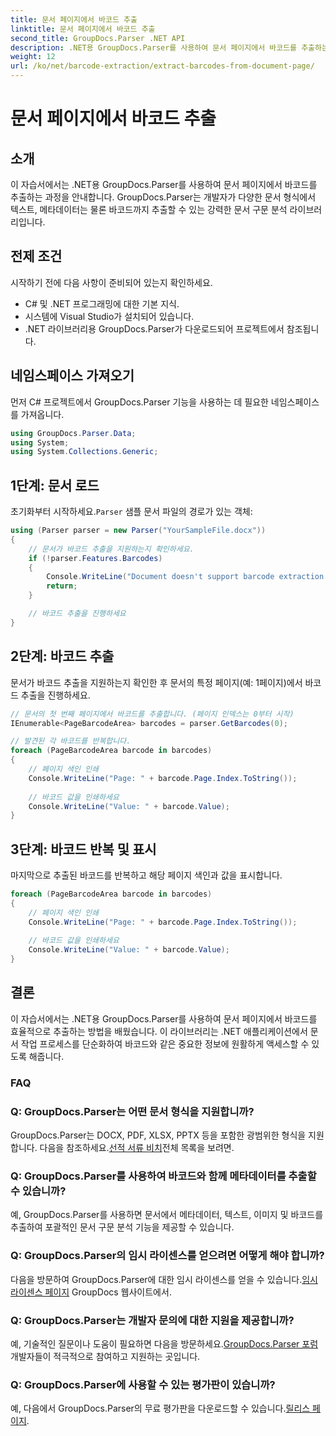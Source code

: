 ```yaml
---
title: 문서 페이지에서 바코드 추출
linktitle: 문서 페이지에서 바코드 추출
second_title: GroupDocs.Parser .NET API
description: .NET용 GroupDocs.Parser를 사용하여 문서 페이지에서 바코드를 추출하는 방법을 알아보세요. 이 튜토리얼은 바코드 추출에 대한 단계별 지침을 제공합니다.
weight: 12
url: /ko/net/barcode-extraction/extract-barcodes-from-document-page/
---
```


# 문서 페이지에서 바코드 추출

## 소개
이 자습서에서는 .NET용 GroupDocs.Parser를 사용하여 문서 페이지에서 바코드를 추출하는 과정을 안내합니다. GroupDocs.Parser는 개발자가 다양한 문서 형식에서 텍스트, 메타데이터는 물론 바코드까지 추출할 수 있는 강력한 문서 구문 분석 라이브러리입니다.
## 전제 조건

시작하기 전에 다음 사항이 준비되어 있는지 확인하세요.
- C# 및 .NET 프로그래밍에 대한 기본 지식.
- 시스템에 Visual Studio가 설치되어 있습니다.
- .NET 라이브러리용 GroupDocs.Parser가 다운로드되어 프로젝트에서 참조됩니다.
## 네임스페이스 가져오기
먼저 C# 프로젝트에서 GroupDocs.Parser 기능을 사용하는 데 필요한 네임스페이스를 가져옵니다.

```csharp
using GroupDocs.Parser.Data;
using System;
using System.Collections.Generic;
```
## 1단계: 문서 로드

 초기화부터 시작하세요.`Parser` 샘플 문서 파일의 경로가 있는 객체:

```csharp
using (Parser parser = new Parser("YourSampleFile.docx"))
{
    // 문서가 바코드 추출을 지원하는지 확인하세요.
    if (!parser.Features.Barcodes)
    {
        Console.WriteLine("Document doesn't support barcode extraction.");
        return;
    }

    // 바코드 추출을 진행하세요
}
```
## 2단계: 바코드 추출

문서가 바코드 추출을 지원하는지 확인한 후 문서의 특정 페이지(예: 1페이지)에서 바코드 추출을 진행하세요.

```csharp
// 문서의 첫 번째 페이지에서 바코드를 추출합니다. (페이지 인덱스는 0부터 시작)
IEnumerable<PageBarcodeArea> barcodes = parser.GetBarcodes(0);

// 발견된 각 바코드를 반복합니다.
foreach (PageBarcodeArea barcode in barcodes)
{
    // 페이지 색인 인쇄
    Console.WriteLine("Page: " + barcode.Page.Index.ToString());
    
    // 바코드 값을 인쇄하세요
    Console.WriteLine("Value: " + barcode.Value);
}
```
## 3단계: 바코드 반복 및 표시

마지막으로 추출된 바코드를 반복하고 해당 페이지 색인과 값을 표시합니다.

```csharp
foreach (PageBarcodeArea barcode in barcodes)
{
    // 페이지 색인 인쇄
    Console.WriteLine("Page: " + barcode.Page.Index.ToString());
    
    // 바코드 값을 인쇄하세요
    Console.WriteLine("Value: " + barcode.Value);
}
```
## 결론

이 자습서에서는 .NET용 GroupDocs.Parser를 사용하여 문서 페이지에서 바코드를 효율적으로 추출하는 방법을 배웠습니다. 이 라이브러리는 .NET 애플리케이션에서 문서 작업 프로세스를 단순화하여 바코드와 같은 중요한 정보에 원활하게 액세스할 수 있도록 해줍니다.

### FAQ

### Q: GroupDocs.Parser는 어떤 문서 형식을 지원합니까?
 GroupDocs.Parser는 DOCX, PDF, XLSX, PPTX 등을 포함한 광범위한 형식을 지원합니다. 다음을 참조하세요.[선적 서류 비치](https://tutorials.groupdocs.com/parser/net/)전체 목록을 보려면.

### Q: GroupDocs.Parser를 사용하여 바코드와 함께 메타데이터를 추출할 수 있습니까?
예, GroupDocs.Parser를 사용하면 문서에서 메타데이터, 텍스트, 이미지 및 바코드를 추출하여 포괄적인 문서 구문 분석 기능을 제공할 수 있습니다.

### Q: GroupDocs.Parser의 임시 라이센스를 얻으려면 어떻게 해야 합니까?
 다음을 방문하여 GroupDocs.Parser에 대한 임시 라이센스를 얻을 수 있습니다.[임시 라이센스 페이지](https://purchase.groupdocs.com/temporary-license/) GroupDocs 웹사이트에서.

### Q: GroupDocs.Parser는 개발자 문의에 대한 지원을 제공합니까?
 예, 기술적인 질문이나 도움이 필요하면 다음을 방문하세요.[GroupDocs.Parser 포럼](https://forum.groupdocs.com/c/parser/17) 개발자들이 적극적으로 참여하고 지원하는 곳입니다.

### Q: GroupDocs.Parser에 사용할 수 있는 평가판이 있습니까?
 예, 다음에서 GroupDocs.Parser의 무료 평가판을 다운로드할 수 있습니다.[릴리스 페이지](https://releases.groupdocs.com/).